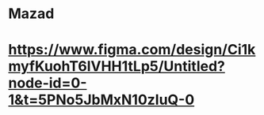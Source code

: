 # Mazad
# https://www.figma.com/design/Ci1kmyfKuohT6lVHH1tLp5/Untitled?node-id=0-1&t=5PNo5JbMxN10zIuQ-0
